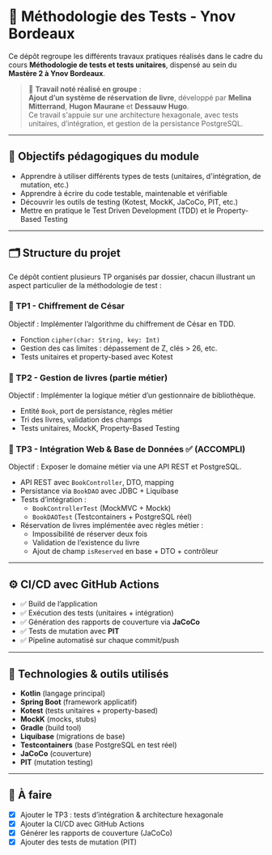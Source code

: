 # 🧪 Méthodologie des Tests - Ynov Bordeaux

Ce dépôt regroupe les différents travaux pratiques réalisés dans le cadre du cours **Méthodologie de tests et tests unitaires**, dispensé au sein du **Mastère 2 à Ynov Bordeaux**.

> 🔖 **Travail noté réalisé en groupe** :  
> **Ajout d’un système de réservation de livre**, développé par **Melina Mitterrand**, **Hugon Maurane** et **Dessauw Hugo**.  
> Ce travail s'appuie sur une architecture hexagonale, avec tests unitaires, d’intégration, et gestion de la persistance PostgreSQL.

---

## 🎯 Objectifs pédagogiques du module

- Apprendre à utiliser différents types de tests (unitaires, d'intégration, de mutation, etc.)
- Apprendre à écrire du code testable, maintenable et vérifiable
- Découvrir les outils de testing (Kotest, MockK, JaCoCo, PIT, etc.)
- Mettre en pratique le Test Driven Development (TDD) et le Property-Based Testing

---

## 🗂 Structure du projet

Ce dépôt contient plusieurs TP organisés par dossier, chacun illustrant un aspect particulier de la méthodologie de test :

### 📁 TP1 - Chiffrement de César
Objectif : Implémenter l’algorithme du chiffrement de César en TDD.
- Fonction `cipher(char: String, key: Int)`
- Gestion des cas limites : dépassement de Z, clés > 26, etc.
- Tests unitaires et property-based avec Kotest

### 📁 TP2 - Gestion de livres (partie métier)
Objectif : Implémenter la logique métier d’un gestionnaire de bibliothèque.
- Entité `Book`, port de persistance, règles métier
- Tri des livres, validation des champs
- Tests unitaires, MockK, Property-Based Testing

### 📁 TP3 - Intégration Web & Base de Données ✅ **(ACCOMPLI)**
Objectif : Exposer le domaine métier via une API REST et PostgreSQL.
- API REST avec `BookController`, DTO, mapping
- Persistance via `BookDAO` avec JDBC + Liquibase
- Tests d’intégration :
  - `BookControllerTest` (MockMVC + Mockk)
  - `BookDAOTest` (Testcontainers + PostgreSQL réel)
- Réservation de livres implémentée avec règles métier :
  - Impossibilité de réserver deux fois
  - Validation de l’existence du livre
  - Ajout de champ `isReserved` en base + DTO + contrôleur

---

## ⚙️ CI/CD avec GitHub Actions

- ✅ Build de l’application
- ✅ Exécution des tests (unitaires + intégration)
- ✅ Génération des rapports de couverture via **JaCoCo**
- ✅ Tests de mutation avec **PIT**
- ✅ Pipeline automatisé sur chaque commit/push

---

## 🧰 Technologies & outils utilisés

- **Kotlin** (langage principal)
- **Spring Boot** (framework applicatif)
- **Kotest** (tests unitaires + property-based)
- **MockK** (mocks, stubs)
- **Gradle** (build tool)
- **Liquibase** (migrations de base)
- **Testcontainers** (base PostgreSQL en test réel)
- **JaCoCo** (couverture)
- **PIT** (mutation testing)

---

## 📌 À faire

- [x] Ajouter le TP3 : tests d’intégration & architecture hexagonale
- [x] Ajouter la CI/CD avec GitHub Actions
- [x] Générer les rapports de couverture (JaCoCo)
- [x] Ajouter des tests de mutation (PIT)
